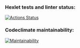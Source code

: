 ### Hexlet tests and linter status:
[![Actions Status](https://github.com/romcky/java-project-78/actions/workflows/hexlet-check.yml/badge.svg)](https://github.com/romcky/java-project-78/actions)

### Codeclimate maintainability:
[![Maintainability](https://api.codeclimate.com/v1/badges/7661ab86808af88c8619/maintainability)](https://codeclimate.com/github/romcky/java-project-78/maintainability)
